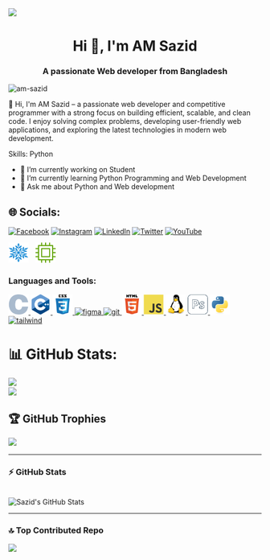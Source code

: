 <img src="https://media.licdn.com/dms/image/v2/D5616AQHArmC39vHPfA/profile-displaybackgroundimage-shrink_350_1400/B56ZlrpNTqI8AY-/0/1758447590551?e=1761177600&v=beta&t=SWkfWEC3xSwma15ozbKGocBasTyp62hXgDUUZ2mNtIk" />
<h1 align="center">Hi 👋, I'm AM Sazid</h1>
<h3 align="center">A passionate Web developer from Bangladesh</h3>
<p align="left"> <img src="https://komarev.com/ghpvc/?username=am-sazid&label=Profile%20views&color=0e75b6&style=flat" alt="am-sazid" /> </p>
👋 Hi, I'm AM Sazid – a passionate web developer and competitive programmer with a strong focus on building efficient, scalable, and clean code. I enjoy solving complex problems, developing user-friendly web applications, and exploring the latest technologies in modern web development.



Skills: Python

- 🔭 I’m currently working on Student 
- 🌱 I’m currently learning Python Programming and Web Development
- 💬 Ask me about Python and Web development

## 🌐 Socials:
[![Facebook](https://img.shields.io/badge/Facebook-%231877F2.svg?logo=Facebook&logoColor=white)](https://www.facebook.com/amsazid1) [![Instagram](https://img.shields.io/badge/Instagram-%23E4405F.svg?logo=Instagram&logoColor=white)](https://www.instagram.com/am_sazid/) [![LinkedIn](https://img.shields.io/badge/LinkedIn-%230077B5.svg?logo=linkedin&logoColor=white)](https://www.linkedin.com/in/am-sazid18/) [![Twitter](https://img.shields.io/badge/Twitter-%231DA1F2.svg?logo=Twitter&logoColor=white)](https://x.com/AMSazid1) [![YouTube](https://img.shields.io/badge/YouTube-%23FF0000.svg?logo=YouTube&logoColor=white)](https://www.youtube.com/@sazidcodeninja) 


<a href='https://archiveprogram.github.com/'><img src='https://raw.githubusercontent.com/acervenky/animated-github-badges/master/assets/acbadge.gif' width='40' height='40'></a> <a href='https://docs.github.com/en/developers'><img src='https://raw.githubusercontent.com/acervenky/animated-github-badges/master/assets/devbadge.gif' width='40' height='40'></a> 

<h3 align="left">Languages and Tools:</h3>


<p align="left"> <a href="https://www.cprogramming.com/" target="_blank" rel="noreferrer"> <img src="https://raw.githubusercontent.com/devicons/devicon/master/icons/c/c-original.svg" alt="c" width="40" height="40"/> </a> <a href="https://www.w3schools.com/cpp/" target="_blank" rel="noreferrer"> <img src="https://raw.githubusercontent.com/devicons/devicon/master/icons/cplusplus/cplusplus-original.svg" alt="cplusplus" width="40" height="40"/> </a> <a href="https://www.w3schools.com/css/" target="_blank" rel="noreferrer"> <img src="https://raw.githubusercontent.com/devicons/devicon/master/icons/css3/css3-original-wordmark.svg" alt="css3" width="40" height="40"/> </a> <a href="https://www.figma.com/" target="_blank" rel="noreferrer"> <img src="https://www.vectorlogo.zone/logos/figma/figma-icon.svg" alt="figma" width="40" height="40"/> </a> <a href="https://git-scm.com/" target="_blank" rel="noreferrer"> <img src="https://www.vectorlogo.zone/logos/git-scm/git-scm-icon.svg" alt="git" width="40" height="40"/> </a> <a href="https://www.w3.org/html/" target="_blank" rel="noreferrer"> <img src="https://raw.githubusercontent.com/devicons/devicon/master/icons/html5/html5-original-wordmark.svg" alt="html5" width="40" height="40"/> </a> <a href="https://developer.mozilla.org/en-US/docs/Web/JavaScript" target="_blank" rel="noreferrer"> <img src="https://raw.githubusercontent.com/devicons/devicon/master/icons/javascript/javascript-original.svg" alt="javascript" width="40" height="40"/> </a> <a href="https://www.linux.org/" target="_blank" rel="noreferrer"> <img src="https://raw.githubusercontent.com/devicons/devicon/master/icons/linux/linux-original.svg" alt="linux" width="40" height="40"/> </a> <a href="https://www.photoshop.com/en" target="_blank" rel="noreferrer"> <img src="https://raw.githubusercontent.com/devicons/devicon/master/icons/photoshop/photoshop-line.svg" alt="photoshop" width="40" height="40"/> </a> <a href="https://www.python.org" target="_blank" rel="noreferrer"> <img src="https://raw.githubusercontent.com/devicons/devicon/master/icons/python/python-original.svg" alt="python" width="40" height="40"/> </a> <a href="https://tailwindcss.com/" target="_blank" rel="noreferrer"> <img src="https://www.vectorlogo.zone/logos/tailwindcss/tailwindcss-icon.svg" alt="tailwind" width="40" height="40"/> </a> </p>

# 📊 GitHub Stats:
![](https://github-readme-streak-stats.herokuapp.com/?user=am-sazid&theme=dark&hide_border=false)<br/>
![](https://github-readme-stats.vercel.app/api/top-langs/?username=am-sazid&theme=dark&hide_border=false&include_all_commits=true&count_private=true&layout=compact)

## 🏆 GitHub Trophies
![](https://github-profile-trophy.vercel.app/?username=am-sazid&theme=onedark&no-frame=false&no-bg=false&margin-w=4)



---
  ### :zap: GitHub Stats
  <br/>
  <img align="center" alt="Sazid's GitHub Stats" src="https://github-readme-stats.vercel.app/api?username=am-sazid&show_icons=true&theme=tokyonight" />
<br />

---
### 🔝 Top Contributed Repo
![](https://github-contributor-stats.vercel.app/api?username=am-sazid&limit=5&theme=dark&combine_all_yearly_contributions=true)




<!-- Proudly created with GPRM ( https://gprm.itsvg.in ) -->


